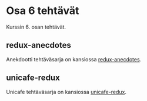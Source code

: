 # Osa 6 tehtävät

Kurssin 6. osan tehtävät.

## redux-anecdotes

Anekdootti tehtäväsarja on kansiossa [redux-anecdotes](https://github.com/elehtine/palautusrepository/tree/master/osa6/redux-anecdotes).

## unicafe-redux

Unicafe tehtäväsarja on kansiossa [unicafe-redux](https://github.com/elehtine/palautusrepository/tree/master/osa6/unicafe-redux).
